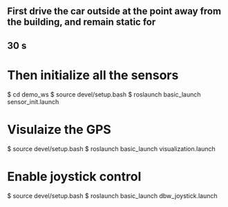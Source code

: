 ## First drive the car outside at the point away from the building, and remain static for
## 30 s
# Then initialize all the sensors
$ cd demo_ws
$ source devel/setup.bash
$ roslaunch basic_launch sensor_init.launch

# Visulaize the GPS
$ source devel/setup.bash
$ roslaunch basic_launch visualization.launch

# Enable joystick control
$ source devel/setup.bash
$ roslaunch basic_launch dbw_joystick.launch

